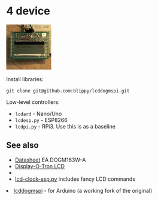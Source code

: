 # 4 device

![](../4.jpg)

Install libraries:
```
git clone git@github.com:blippy/lcddogmspi.git
```

Low-level controllers:
* `lcdard` - Nano/Uno
* `lcdesp.py` - ESP8266
* `lcdpi.py` - RPi3. Use this is as a baseline


## See also

* [Datasheet](https://www.lcd-module.com/eng/pdf/doma/dog-me.pdf) EA DOGM163W-A
* [Display-O-Tron LCD](https://shop.pimoroni.com/products/display-o-tron-lcd?gclid=EAIaIQobChMI1qe7iZmU4gIVQpnVCh2DhA0rEAQYAiABEgK1HfD_BwE&utm_campaign=google+shopping&utm_medium=cpc&utm_source=google&variant=2662374913)
* <li><a href="https://gist.github.com/blippy/ea7709597cae84c3bcde02d2bc18b1e5">lcd-clock-esp.py</a> includes fancy LCD commands</li>

<li><a href="https://github.com/blippy/lcddogmspi">lcddogmspi</a> -  for Arduino (a working fork of the original)</li>
